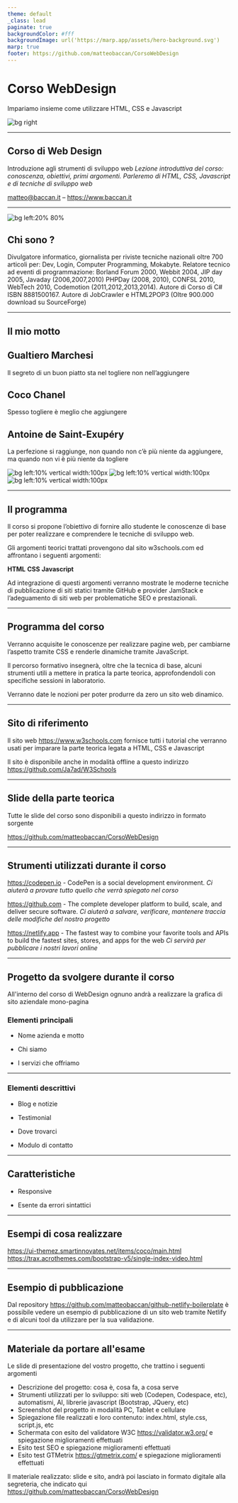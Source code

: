 ```yaml
---
theme: default
_class: lead
paginate: true
backgroundColor: #fff
backgroundImage: url('https://marp.app/assets/hero-background.svg')
marp: true
footer: https://github.com/matteobaccan/CorsoWebDesign
---
```


# Corso WebDesign

Impariamo insieme come utilizzare HTML, CSS e Javascript

![bg right](assets/matteo-baccan.jpg)

<!-- _paginate: false -->
<!-- _footer: "" -->
<!-- style: "
img[alt~='center'] {
  display: block;
  margin: 0 auto;
}
" -->

---

## Corso di Web Design

Introduzione agli strumenti di sviluppo web
_Lezione introduttiva del corso: conoscenza, obiettivi, primi argomenti.
Parleremo di HTML, CSS, Javascript e di tecniche di sviluppo web_

<matteo@baccan.it> – <https://www.baccan.it>

---

![bg left:20% 80%](assets/matteo-baccan.jpg)

## Chi sono ?

Divulgatore informatico, giornalista per riviste tecniche nazionali oltre 700 articoli per: Dev, Login, Computer Programming, Mokabyte. Relatore tecnico ad eventi di programmazione: Borland Forum 2000, Webbit 2004, JIP day 2005, Javaday (2006,2007,2010) PHPDay (2008, 2010), CONFSL 2010, WebTech 2010, Codemotion (2011,2012,2013,2014). Autore di Corso di C# ISBN 8881500167. Autore di JobCrawler e HTML2POP3 (Oltre 900.000 download su SourceForge)

---

## Il mio motto

## Gualtiero Marchesi

Il segreto di un buon piatto sta nel togliere non nell’aggiungere

## Coco Chanel

Spesso togliere è meglio che aggiungere

## Antoine de Saint-Exupéry

La perfezione si raggiunge, non quando non c’è più niente da aggiungere, ma quando non vi è più niente da togliere

<!-- https://marpit.marp.app/image-syntax -->
![bg left:10% vertical width:100px](assets/gualtiero%20marchesi.png)
![bg left:10% vertical width:100px](assets/coco%20chanel.png)
![bg left:10% vertical width:100px](assets/antoine%20de%20saint-exupery.png)

---

## Il programma

Il corso si propone l’obiettivo di fornire allo studente le conoscenze di base per poter realizzare e comprendere le tecniche di sviluppo web.

Gli argomenti teorici trattati provengono dal sito w3schools.com ed affrontano i seguenti argomenti:

**HTML**
**CSS**
**Javascript**

Ad integrazione di questi argomenti verranno mostrate le moderne tecniche di pubblicazione di siti statici tramite GitHub e provider JamStack e l’adeguamento di siti web per problematiche SEO e prestazionali.

---

## Programma del corso

Verranno acquisite le conoscenze per realizzare pagine web, per cambiarne l’aspetto tramite CSS e renderle dinamiche tramite JavaScript.

Il percorso formativo insegnerà, oltre che la tecnica di base, alcuni strumenti utili a mettere in pratica la parte teorica, approfondendoli con specifiche sessioni in laboratorio.

Verranno date le nozioni per poter produrre da zero un sito web dinamico.

---

## Sito di riferimento

Il sito web <https://www.w3schools.com> fornisce tutti i tutorial che verranno usati per imparare la parte teorica legata a HTML, CSS e Javascript

Il sito è disponibile anche in modalità offline a questo indirizzo <https://github.com/Ja7ad/W3Schools>

---

## Slide della parte teorica

Tutte le slide del corso sono disponibili a questo indirizzo in formato sorgente

<https://github.com/matteobaccan/CorsoWebDesign>

---

## Strumenti utilizzati durante il corso

<https://codepen.io> -  CodePen is a social development environment.
_Ci aiuterà a provare tutto quello che verrà spiegato nel corso_

<https://github.com> - The complete developer platform to build, scale, and deliver secure software.
_Ci aiuterà a salvare, verificare, mantenere traccia delle modifiche del nostro progetto_

<https://netlify.app> - The fastest way to combine your favorite tools and APIs to build the fastest sites, stores, and apps for the web
_Ci servirà per pubblicare i nostri lavori online_

---

## Progetto da svolgere durante il corso

All'interno del corso di WebDesign ognuno andrà a realizzare la grafica di sito aziendale mono-pagina

### Elementi principali

- Nome azienda e motto

- Chi siamo

- I servizi che offriamo

---

### Elementi descrittivi

- Blog e notizie

- Testimonial

- Dove trovarci

- Modulo di contatto

---

## Caratteristiche

- Responsive

- Esente da errori sintattici

---

## Esempi di cosa realizzare

<https://ui-themez.smartinnovates.net/items/coco/main.html>
<https://trax.acrothemes.com/bootstrap-v5/single-index-video.html>

---

## Esempio di pubblicazione

Dal repository <https://github.com/matteobaccan/github-netlify-boilerplate> è possibile vedere un esempio di pubblicazione di un sito web tramite Netlify e di alcuni tool da utilizzare per la sua validazione.

---

## Materiale da portare all'esame

Le slide di presentazione del vostro progetto, che trattino i seguenti argomenti

- Descrizione del progetto: cosa è, cosa fa, a cosa serve
- Strumenti utilizzati per lo sviluppo: siti web (Codepen, Codespace, etc), automatismi, AI, librerie javascript (Bootstrap, JQuery, etc)
- Screenshot del progetto in modalità PC, Tablet e cellulare
- Spiegazione file realizzati e loro contenuto: index.html, style.css, script.js, etc
- Schermata con esito del validatore W3C <https://validator.w3.org/> e spiegazione miglioramenti effettuati
- Esito test SEO e spiegazione miglioramenti effettuati
- Esito test GTMetrix <https://gtmetrix.com/> e spiegazione miglioramenti effettuati

Il materiale realizzato: slide e sito, andrà poi lasciato in formato digitale alla segreteria, che indicato qui <https://github.com/matteobaccan/CorsoWebDesign>
